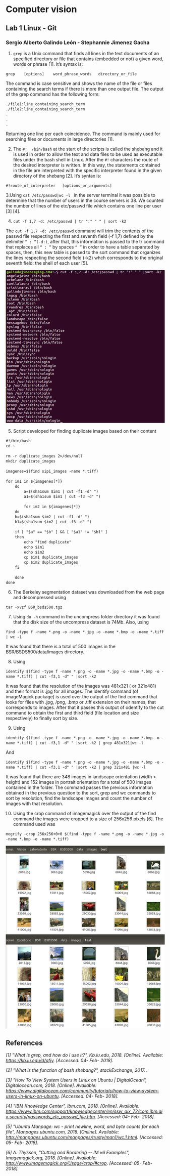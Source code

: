 # Computer vision 

## Lab 1 Linux - Git

### Sergio Alberto Galindo León - Stephannie Jimenez Gacha

1. `grep` is a Unix command that finds all lines in the text documents of an specified directory or file that contains (embedded or not) a given word, words or phrase [1]. It’s syntax is:

```
grep    [options]    word_phrase_words   directory_or_file 
```

The command is case sensitive and shows the name of the file or files containing the search terms if there is more than one output file. The output of the grep command has the following form:

```
./file1:line_containing_search_term
./file2:line_containing_search_term
.
.
.
```

Returning one line per each coincidence. The command is mainly used for searching files or documents in large directories [1].

2. The  `#!  /bin/bash` at the start of the scripts is called the shebang and it is used in order to allow the text and data files to be used as executable files under the bash shell in Linux. After the `#!` characters the route of the desired interpreter is written. In this way, the statements contained in the file are interpreted with the specific interpreter found in the given directory of the shebang [2]. It’s syntax is:

```
#!route_of_interpreter   [options_or_arguments]
```

3.Using `cat /etc/passwd|wc -l ` in the server terminal it was possible to determine that the number of users in the course servers is 38. We counted the number of lines of the etc/passwd file which contains one line per user [3] [4].

4. `cut -f 1,7 -d: /etc/passwd | tr ":" " " | sort -k2`

The `cut -f 1,7 -d: /etc/passwd` command will trim the contents of the passwd file respecting the first and seventh field  (-f 1,7) defined by the delimiter `“ : ”(-d:)`, after that, this information is passed to the tr command that replaces all `“ : ”` by spaces `“ ”` in order to have a table separated by spaces, then, this new table is passed to the sort command that organizes the lines respecting the second field (-k2) whch corresponds to the original seventh field: the shell of each user [5].

![alt text](https://github.com/steff456/IBIO4680/blob/master/01-Linux/Answers/Fig1.png)

5. Script developed for finding duplicate images based on their content

```
#!/bin/bash
cd ~

rm -r duplicate_images 2>/dev/null
mkdir duplicate_images

imagenes=$(find sipi_images -name *.tiff)

for im1 in ${imagenes[*]} 
    do 
        a=$(sha1sum $im1 | cut -f1 -d" ")
        a1=$(sha1sum $im1 | cut -f3 -d" ")

        for im2 in ${imagenes[*]}
    do
    b=$(sha1sum $im2 | cut -f1 -d" ")
    b1=$(sha1sum $im2 | cut -f3 -d" ")

    if [ "$a" == "$b" ] && [ "$a1" != "$b1" ] 
    then
        echo "find duplicate"
        echo $im1
        echo $im2
        cp $im1 duplicate_images
        cp $im2 duplicate_images
    fi 

    done 
done

```

6. The Berkeley segmentation dataset was downloaded from the web page and decompressed using

```
tar -xvzf BSR_bsds500.tgz
```

7. Using `du -h`  command in the uncompress folder directory it was found that the disk size of the uncompress dataset is 74Mb. Also, using

```
find -type f -name *.png -o -name *.jpg -o -name *.bmp -o -name *.tiff  | wc -1 
```

It was found that there is a total of 500 images in the BSR/BSDS500/data/images directory.

8. Using

```
identify $(find -type f -name *.png -o -name *.jpg -o -name *.bmp -o -name *.tiff) | cut -f3,1 -d" " |sort -k2 
```

It was found that the resolution of the images was 481x321 ( or 321x481) and their format is .jpg for all images. The identify command (of imageMagick package) is used over the output of the find command  that looks for files with .jpg, /png, .bmp or .tiff extension on their names, that corresponds to images. After that it passes this output of odentify to the cut command to obtain the first and third field (file location and  size respectively) to finally sort by size.

9. Using

```
identify $(find -type f -name *.png -o -name *.jpg -o -name *.bmp -o -name *.tiff) | cut -f3,1 -d" " |sort -k2 | grep 481x321|wc -l
```

And

```
identify $(find -type f -name *.png -o -name *.jpg -o -name *.bmp -o -name *.tiff) | cut -f3,1 -d" " |sort -k2 | grep 321x481 |wc -l
```

It was found that there are 348 images in landscape orientation (width > height) and 152 images in portrait orientation for a total of 500 images contained in the folder. The command passes the previous information obtained in the previous question to the sort, grep and wc commands to sort by resolution, find the landscape images and count the number of images with that resolution.

10. Using the crop command of imagemagick over the output of the find command the images were cropped to a size of 256x256 pixels [6]. The command used was

```
mogrify -crop 256x256+0+0 $(find -type f -name *.png -o -name *.jpg -o -name *.bmp -o -name *.tiff) 
```

![alt text](https://github.com/steff456/IBIO4680/blob/master/01-Linux/Answers/Fig2.png)
![alt text](https://github.com/steff456/IBIO4680/blob/master/01-Linux/Answers/Fig3.png)

## References
*[1] "What is grep, and how do I use it?", Kb.iu.edu, 2018. [Online]. Available: https://kb.iu.edu/d/afiy. [Accessed: 04- Feb- 2018].*

*[2] "What is the function of bash shebang?", stackExchange, 2017. .*

*[3] "How To View System Users in Linux on Ubuntu | DigitalOcean", Digitalocean.com, 2018. [Online]. Available: https://www.digitalocean.com/community/tutorials/how-to-view-system-users-in-linux-on-ubuntu. [Accessed: 04- Feb- 2018].*

*[4] "IBM Knowledge Center", Ibm.com, 2018. [Online]. Available: https://www.ibm.com/support/knowledgecenter/en/ssw_aix_72/com.ibm.aix.security/passwords_etc_passwd_file.htm. [Accessed: 04- Feb- 2018].*

*[5] "Ubuntu Manpage: wc - print newline, word, and byte counts for each file", Manpages.ubuntu.com, 2018. [Online]. Available: http://manpages.ubuntu.com/manpages/trusty/man1/wc.1.html. [Accessed: 05- Feb- 2018].*

*[6] A. Thyssen, "Cutting and Bordering -- IM v6 Examples", Imagemagick.org, 2018. [Online]. Available: http://www.imagemagick.org/Usage/crop/#crop. [Accessed: 05- Feb- 2018].*